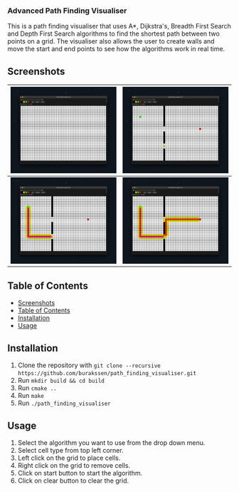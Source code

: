 ### Advanced Path Finding Visualiser

This is a path finding visualiser that uses A\*, Dijkstra's, Breadth First Search and Depth First Search algorithms to find the shortest path between two points on a grid. The visualiser also allows the user to create walls and move the start and end points to see how the algorithms work in real time.

## Screenshots

| ![Screenshot 1](screenshots/1.png) | ![Screenshot 2](screenshots/2.png) |
| ---------------------------------- | ---------------------------------- |
| ![Screenshot 3](screenshots/3.png) | ![Screenshot 4](screenshots/4.png) |

## Table of Contents

- [Screenshots](#screenshots)
- [Table of Contents](#table-of-contents)
- [Installation ](#installation-)
- [Usage ](#usage-)

## Installation <a name="installation"></a>

1. Clone the repository with `git clone --recursive https://github.com/burakssen/path_finding_visualiser.git`
2. Run `mkdir build && cd build`
3. Run `cmake ..`
4. Run `make`
5. Run `./path_finding_visualiser`

## Usage <a name="usage"></a>

1. Select the algorithm you want to use from the drop down menu.
2. Select cell type from top left corner.
3. Left click on the grid to place cells.
4. Right click on the grid to remove cells.
5. Click on start button to start the algorithm.
6. Click on clear button to clear the grid.
